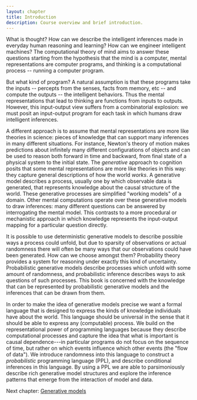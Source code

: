 ```yaml
---
layout: chapter
title: Introduction
description: Course overview and brief introduction.
---
```


What is thought?
How can we describe the intelligent inferences made in everyday human reasoning and learning?
How can we engineer intelligent machines?
The computational theory of mind aims to answer these questions starting from the hypothesis that the mind is a computer, mental representations are computer programs, and thinking is a computational process -- running a computer program.

But what kind of program?
A natural assumption is that these programs take the inputs -- percepts from the senses, facts from memory, etc -- and compute the outputs -- the intelligent behaviors.
Thus the mental representations that lead to thinking are functions from inputs to outputs.
However, this input-output view suffers from a combinatorial explosion: we must posit an input-output program for each task in which humans draw intelligent inferences.

A different approach is to assume that mental representations are more like theories in science: pieces of knowledge that can support many inferences in many different situations.
For instance, Newton's theory of motion makes predictions about infinitely many different configurations of objects and can be used to reason both forward in time and backward, from final state of a physical system to the initial state.
The *generative* approach to cognition posits that some mental representations are more like theories in this way: they capture general descriptions of how the world *works*.
A generative model describes a process, usually one by which observable data is generated, that represents knowledge about the causal structure of the world.
These generative processes are simplified "working models" of a domain.
Other mental computations operate over these generative models to draw inferences: many different questions can be answered by interrogating the mental model.
This contrasts to a more procedural or mechanistic approach in which knowledge represents the input-output mapping for a particular question directly.

It is possible to use deterministic generative models to describe possible ways a process could unfold, but due to sparsity of observations or actual randomness there will often be many ways that our observations could have been generated.
How can we choose amongst them? Probability theory provides a system for reasoning under exactly this kind of uncertainty.
Probabilistic generative models describe processes which unfold with some amount of randomness, and probabilistic inference describes ways to ask questions of such processes.
This book is concerned with the knowledge that can be represented by probabilistic generative models and the inferences that can be drawn from them.

In order to make the idea of generative models precise we want a formal language that is designed to express the kinds of knowledge individuals have about the world.
This language should be universal in the sense that it should be able to express any (computable) process.
We build on the representational power of programming languages because they describe computational processes and capture the idea that what is important is causal dependence---in particular programs do not focus on the sequence of time, but rather on which events influence which other events (the "flow of data").
We introduce randomness into this language to construct a *probabilistic* programming language (PPL), and describe conditional inferences in this language.
By using a PPL we are able to parsimoniously describe rich generative model structures and explore the inference patterns that emerge from the interaction of model and data.

<!-- TODO: add some examples of cognitive capacities and the 'world models' they depend on...

Talk about the default library: objects, agents, events...

While such generative models often describe how we think the "actual world" works, there are many cases where it is useful to have a generative model even if there is no "fact of the matter". A prime example of the latter is in linguistics, where generative models of grammar can usefully describe the possible sentences in a language by describing a process for constructing sentences.
-->

Next chapter: [Generative models]({{site.baseurl}}/chapters/02-generative-models.html)
